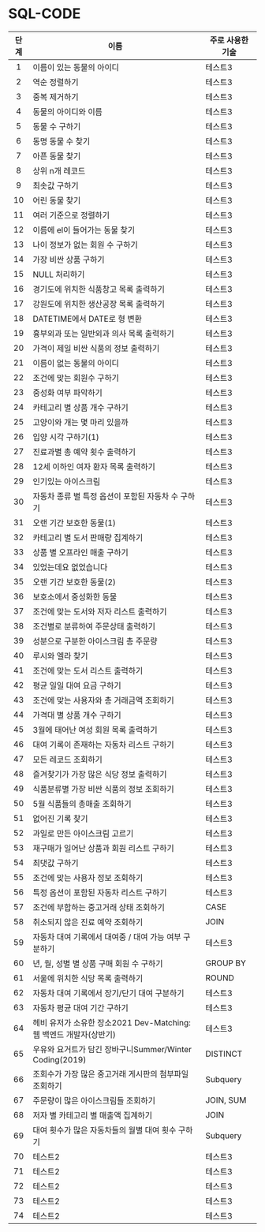 # SQL-CODE

|단계|이름|주로 사용한 기술|
|:---:|---|---|
|1|이름이 있는 동물의 아이디|테스트3|
|2|역순 정렬하기|테스트3|
|3|중복 제거하기|테스트3|
|4|동물의 아이디와 이름|테스트3|
|5|동물 수 구하기|테스트3|
|6|동명 동물 수 찾기|테스트3|
|7|아픈 동물 찾기|테스트3|
|8|상위 n개 레코드|테스트3|
|9|최솟값 구하기|테스트3|
|10|어린 동물 찾기|테스트3|
|11|여러 기준으로 정렬하기|테스트3|
|12|이름에 el이 들어가는 동물 찾기|테스트3|
|13|나이 정보가 없는 회원 수 구하기|테스트3|
|14|가장 비싼 상품 구하기|테스트3|
|15|NULL 처리하기|테스트3|
|16|경기도에 위치한 식품창고 목록 출력하기|테스트3|
|17|강원도에 위치한 생산공장 목록 출력하기|테스트3|
|18|DATETIME에서 DATE로 형 변환|테스트3|
|19|흉부외과 또는 일반외과 의사 목록 출력하기|테스트3|
|20|가격이 제일 비싼 식품의 정보 출력하기|테스트3|
|21|이름이 없는 동물의 아이디|테스트3|
|22|조건에 맞는 회원수 구하기|테스트3|
|23|중성화 여부 파악하기|테스트3|
|24|카테고리 별 상품 개수 구하기|테스트3|
|25|고양이와 개는 몇 마리 있을까|테스트3|
|26|입양 시각 구하기(1)|테스트3|
|27|진료과별 총 예약 횟수 출력하기|테스트3|
|28|12세 이하인 여자 환자 목록 출력하기|테스트3|
|29|인기있는 아이스크림|테스트3|
|30|자동차 종류 별 특정 옵션이 포함된 자동차 수 구하기|테스트3|
|31|오랜 기간 보호한 동물(1)|테스트3|
|32|카테고리 별 도서 판매량 집계하기|테스트3|
|33|상품 별 오프라인 매출 구하기|테스트3|
|34| 있었는데요 없었습니다|테스트3|
|35|오랜 기간 보호한 동물(2)|테스트3|
|36|보호소에서 중성화한 동물|테스트3|
|37|조건에 맞는 도서와 저자 리스트 출력하기|테스트3|
|38|조건별로 분류하여 주문상태 출력하기|테스트3|
|39|성분으로 구분한 아이스크림 총 주문량|테스트3|
|40|루시와 엘라 찾기|테스트3|
|41|조건에 맞는 도서 리스트 출력하기|테스트3|
|42|평균 일일 대여 요금 구하기|테스트3|
|43|조건에 맞는 사용자와 총 거래금액 조회하기|테스트3|
|44|가격대 별 상품 개수 구하기|테스트3|
|45|3월에 태어난 여성 회원 목록 출력하기|테스트3|
|46|대여 기록이 존재하는 자동차 리스트 구하기|테스트3|
|47|모든 레코드 조회하기|테스트3|
|48|즐겨찾기가 가장 많은 식당 정보 출력하기|테스트3|
|49|식품분류별 가장 비싼 식품의 정보 조회하기|테스트3|
|50|5월 식품들의 총매출 조회하기|테스트3|
|51|없어진 기록 찾기|테스트3|
|52|과일로 만든 아이스크림 고르기|테스트3|
|53|재구매가 일어난 상품과 회원 리스트 구하기|테스트3|
|54|최댓값 구하기|테스트3|
|55|조건에 맞는 사용자 정보 조회하기|테스트3|
|56|특정 옵션이 포함된 자동차 리스트 구하기|테스트3|
|57|조건에 부합하는 중고거래 상태 조회하기|CASE|
|58|취소되지 않은 진료 예약 조회하기|JOIN|
|59|자동차 대여 기록에서 대여중 / 대여 가능 여부 구분하기|테스트3|
|60|년, 월, 성별 별 상품 구매 회원 수 구하기|GROUP BY|
|61|서울에 위치한 식당 목록 출력하기|ROUND|
|62|자동차 대여 기록에서 장기/단기 대여 구분하기|테스트3|
|63|자동차 평균 대여 기간 구하기|테스트3|
|64|헤비 유저가 소유한 장소2021 Dev-Matching: 웹 백엔드 개발자(상반기)|테스트3|
|65|우유와 요거트가 담긴 장바구니Summer/Winter Coding(2019)|DISTINCT|
|66|조회수가 가장 많은 중고거래 게시판의 첨부파일 조회하기|Subquery|
|67|주문량이 많은 아이스크림들 조회하기|JOIN, SUM|
|68|저자 별 카테고리 별 매출액 집계하기|JOIN|
|69|대여 횟수가 많은 자동차들의 월별 대여 횟수 구하기|Subquery|
|70|테스트2|테스트3|
|71|테스트2|테스트3|
|72|테스트2|테스트3|
|73|테스트2|테스트3|
|74|테스트2|테스트3|